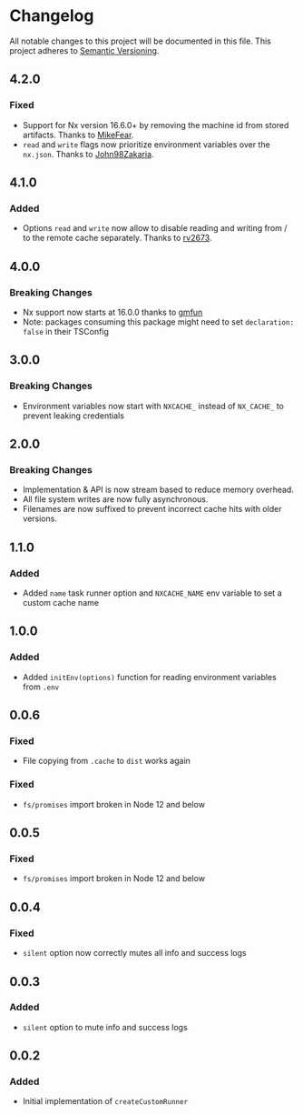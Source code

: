 # Changelog

All notable changes to this project will be documented in this file.
This project adheres to [Semantic Versioning](https://semver.org/spec/v2.0.0.html).

## 4.2.0

### Fixed

- Support for Nx version 16.6.0+ by removing the machine id from stored artifacts. Thanks to [MikeFear](https://github.com/MikeFear).
- `read` and `write` flags now prioritize environment variables over the `nx.json`. Thanks to [John98Zakaria](https://github.com/John98Zakaria).

## 4.1.0

### Added

- Options `read` and `write` now allow to disable reading and writing from / to the remote cache separately. Thanks to [rv2673](https://github.com/rv2673).

## 4.0.0

### Breaking Changes

- Nx support now starts at 16.0.0 thanks to [gmfun](https://github.com/gmfun)
- Note: packages consuming this package might need to set `declaration: false` in their TSConfig

## 3.0.0

### Breaking Changes

- Environment variables now start with `NXCACHE_` instead of `NX_CACHE_` to prevent leaking credentials

## 2.0.0

### Breaking Changes

- Implementation & API is now stream based to reduce memory overhead.
- All file system writes are now fully asynchronous.
- Filenames are now suffixed to prevent incorrect cache hits with older versions.

## 1.1.0

### Added

- Added `name` task runner option and `NXCACHE_NAME` env variable to set a custom cache name

## 1.0.0

### Added

- Added `initEnv(options)` function for reading environment variables from `.env`

## 0.0.6

### Fixed

- File copying from `.cache` to `dist` works again

### Fixed

- `fs/promises` import broken in Node 12 and below

## 0.0.5

### Fixed

- `fs/promises` import broken in Node 12 and below

## 0.0.4

### Fixed

- `silent` option now correctly mutes all info and success logs

## 0.0.3

### Added

- `silent` option to mute info and success logs

## 0.0.2

### Added

- Initial implementation of `createCustomRunner`
